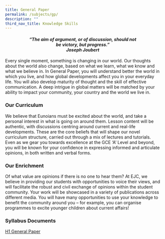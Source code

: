 ```yaml
---
title: General Paper
permalink: /subjects/gp/
description: ""
third_nav_title: Knowledge Skills
---
```

<center><h4><em>“The aim of argument, or of discussion, should not<br>be victory, but progress.”<br><b>Joseph Joubert</b></em></h4></center>
	
Every single moment, something is changing in our world. Our thoughts about the world also change, based on what we learn, what we know and what we believe in. In General Paper, you will understand better the world in which you live, and how global developments affect you in your everyday life. You will also develop maturity of thought and the skill of effective communication. A deep intrigue in global matters will be matched by your ability to impact your community, your country and the world we live in.

### Our Curriculum

We believe that Eunoians must be excited about the world, and take a personal interest in what is going on around them. Lesson content will be authentic, with discussions centring around current and real-life developments. These are the core beliefs that will shape our novel curriculum structure, carried out through a mix of lectures and tutorials. Even as we gear you towards excellence at the GCE ‘A’ Level and beyond, you will be known for your confidence in expressing informed and articulate opinions, in both written and verbal forms.

### Our Enrichment

Of what value are opinions if there is no one to hear them? At EJC, we believe in providing our students with opportunities to voice their views, and will facilitate the robust and civil exchange of opinions within the student community. Your work will be showcased in a variety of publications across different media. You will have many opportunities to use your knowledge to benefit the community around you – for example, you can organise programmes to excite younger children about current affairs!

### Syllabus Documents

[H1 General Paper](https://www.seab.gov.sg/docs/default-source/national-examinations/syllabus/alevel/2024syllabus/8881_y24_sy.pdf)
